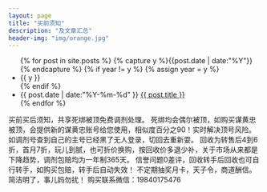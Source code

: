 ```yaml
---
layout: page
title: "买前须知"
description: "及文章汇总"
header-img: "img/orange.jpg"
---
```



<ul class="listing">
{% for post in site.posts %}
  {% capture y %}{{post.date | date:"%Y"}}{% endcapture %}
  {% if year != y %}
    {% assign year = y %}
    <li class="listing-seperator">{{ y }}</li>
  {% endif %}
  <li class="listing-item">
    <time datetime="{{ post.date | date:"%Y-%m-%d" }}">{{ post.date | date:"%Y-%m-%d" }}</time>
    <a href="{{ post.url }}" title="{{ post.title }}">{{ post.title }}</a>
  </li>
{% endfor %}
</ul>


买前买后须知，共享死绑被顶免费调剂处理。
死绑均会偶尔被顶，如购买谋黄忠被顶，会提供新的谋黄忠账号给您使用，相似度百分之90！实时解决顶号风险。
如调剂号查到自己的主号已经黑了无人登录，切回去重新耍。
回收为转售后4到6折，首月7折，玩儿到腻，也可折价换购，按回收价多退少补，关于市场从来都是下降趋势，调剂包赔均为一年制365天。
信誉问题0差评，回收转手后回收也可自行转手，如购买包赔，转手后自动失效！
不定期抽奖月卡，天子令，商道酬信。
简洁明了，事儿妈勿扰！
购买联系微信：19840175476

